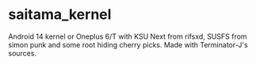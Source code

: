 # saitama_kernel
Android 14 kernel or Oneplus 6/T with KSU Next from rifsxd, SUSFS from simon punk and some root hiding cherry picks. Made with Terminator-J's sources.

